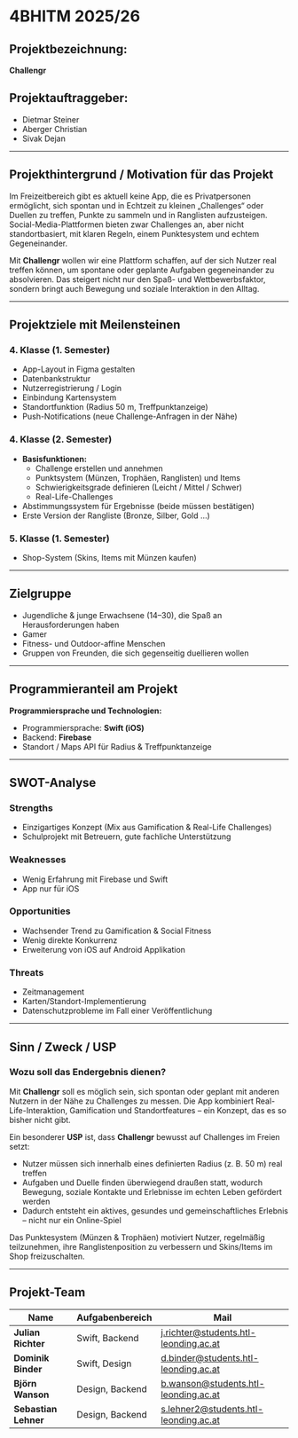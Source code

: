 # 4BHITM 2025/26

## Projektbezeichnung:

**Challengr**

## Projektauftraggeber:

- Dietmar Steiner
- Aberger Christian
- Sivak Dejan

---

## Projekthintergrund / Motivation für das Projekt

Im Freizeitbereich gibt es aktuell keine App, die es Privatpersonen ermöglicht, sich spontan und in Echtzeit zu kleinen „Challenges“ oder Duellen zu treffen, Punkte zu sammeln und in Ranglisten aufzusteigen.
Social-Media-Plattformen bieten zwar Challenges an, aber nicht standortbasiert, mit klaren Regeln, einem Punktesystem und echtem Gegeneinander.

Mit **Challengr** wollen wir eine Plattform schaffen, auf der sich Nutzer real treffen können, um spontane oder geplante Aufgaben gegeneinander zu absolvieren.
Das steigert nicht nur den Spaß- und Wettbewerbsfaktor, sondern bringt auch Bewegung und soziale Interaktion in den Alltag.

---

## Projektziele mit Meilensteinen

### 4. Klasse (1. Semester)

- App-Layout in Figma gestalten
- Datenbankstruktur
- Nutzerregistrierung / Login
- Einbindung Kartensystem
- Standortfunktion (Radius 50 m, Treffpunktanzeige)
- Push-Notifications (neue Challenge-Anfragen in der Nähe)

### 4. Klasse (2. Semester)

- **Basisfunktionen:**
  - Challenge erstellen und annehmen
  - Punktsystem (Münzen, Trophäen, Ranglisten) und Items
  - Schwierigkeitsgrade definieren (Leicht / Mittel / Schwer)
  - Real-Life-Challenges
- Abstimmungssystem für Ergebnisse (beide müssen bestätigen)
- Erste Version der Rangliste (Bronze, Silber, Gold …)

### 5. Klasse (1. Semester)

- Shop-System (Skins, Items mit Münzen kaufen)

---

## Zielgruppe

- Jugendliche & junge Erwachsene (14–30), die Spaß an Herausforderungen haben
- Gamer
- Fitness- und Outdoor-affine Menschen
- Gruppen von Freunden, die sich gegenseitig duellieren wollen

---

## Programmieranteil am Projekt

**Programmiersprache und Technologien:**

- Programmiersprache: **Swift (iOS)**
- Backend: **Firebase**
- Standort / Maps API für Radius & Treffpunktanzeige

---

## SWOT-Analyse

### Strengths

- Einzigartiges Konzept (Mix aus Gamification & Real-Life Challenges)
- Schulprojekt mit Betreuern, gute fachliche Unterstützung

### Weaknesses

- Wenig Erfahrung mit Firebase und Swift
- App nur für iOS

### Opportunities

- Wachsender Trend zu Gamification & Social Fitness
- Wenig direkte Konkurrenz
- Erweiterung von iOS auf Android Applikation

### Threats

- Zeitmanagement
- Karten/Standort-Implementierung
- Datenschutzprobleme im Fall einer Veröffentlichung

---

## Sinn / Zweck / USP

### Wozu soll das Endergebnis dienen?

Mit **Challengr** soll es möglich sein, sich spontan oder geplant mit anderen Nutzern in der Nähe zu Challenges zu messen.
Die App kombiniert Real-Life-Interaktion, Gamification und Standortfeatures – ein Konzept, das es so bisher nicht gibt.

Ein besonderer **USP** ist, dass **Challengr** bewusst auf Challenges im Freien setzt:

- Nutzer müssen sich innerhalb eines definierten Radius (z. B. 50 m) real treffen
- Aufgaben und Duelle finden überwiegend draußen statt, wodurch Bewegung, soziale Kontakte und Erlebnisse im echten Leben gefördert werden
- Dadurch entsteht ein aktives, gesundes und gemeinschaftliches Erlebnis – nicht nur ein Online-Spiel

Das Punktesystem (Münzen & Trophäen) motiviert Nutzer, regelmäßig teilzunehmen, ihre Ranglistenposition zu verbessern und Skins/Items im Shop freizuschalten.

---

## Projekt-Team

| Name                       | Aufgabenbereich | Mail                                  |
| -------------------------- | --------------- | ------------------------------------- |
| **Julian Richter**   | Swift, Backend  | j.richter@students.htl-leonding.ac.at |
| **Dominik Binder**   | Swift, Design   | d.binder@students.htl-leonding.ac.at  |
| **Björn Wanson**    | Design, Backend | b.wanson@students.htl-leonding.ac.at  |
| **Sebastian Lehner** | Design, Backend | s.lehner2@students.htl-leonding.ac.at |
